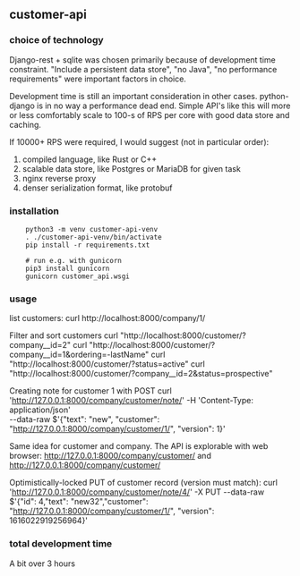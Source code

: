 ##  customer-api


### choice of technology
Django-rest + sqlite was chosen primarily because of development time constraint. "Include a persistent data store", "no Java", "no performance requirements" were important factors in choice.

Development time is still an important consideration in other cases. python-django is in no way a performance dead end. Simple API's like this will more or less comfortably scale to 100-s of RPS per core with good data store and caching.

If 10000+ RPS were required, I would suggest (not in particular order):
1) compiled language, like Rust or C++
2) scalable data store, like Postgres or MariaDB for given task 
3) nginx reverse proxy
4) denser serialization format, like protobuf


### installation


        python3 -m venv customer-api-venv
        . ./customer-api-venv/bin/activate
        pip install -r requirements.txt
        
        # run e.g. with gunicorn 
        pip3 install gunicorn
        gunicorn customer_api.wsgi


### usage

list customers:
curl http://localhost:8000/company/1/

Filter and sort customers
curl "http://localhost:8000/customer/?company__id=2" 
curl "http://localhost:8000/customer/?company__id=1&ordering=-lastName" 
curl "http://localhost:8000/customer/?status=active" 
curl "http://localhost:8000/customer/?company__id=2&status=prospective" 

Creating note for customer 1 with POST
curl 'http://127.0.0.1:8000/company/customer/note/' -H 'Content-Type: application/json' \
  --data-raw $'{"text": "new", "customer": "http://127.0.0.1:8000/company/customer/1/", "version": 1}' 

Same idea for customer and company. The API is explorable with web browser: http://127.0.0.1:8000/company/customer/ and  http://127.0.0.1:8000/company/customer/ 

Optimistically-locked PUT of customer record (version must match):
curl 'http://127.0.0.1:8000/company/customer/note/4/' -X PUT  --data-raw $'{"id": 4,"text": "new32","customer": "http://127.0.0.1:8000/company/customer/1/", "version": 1616022919256964}'


### total development time

A bit over 3 hours